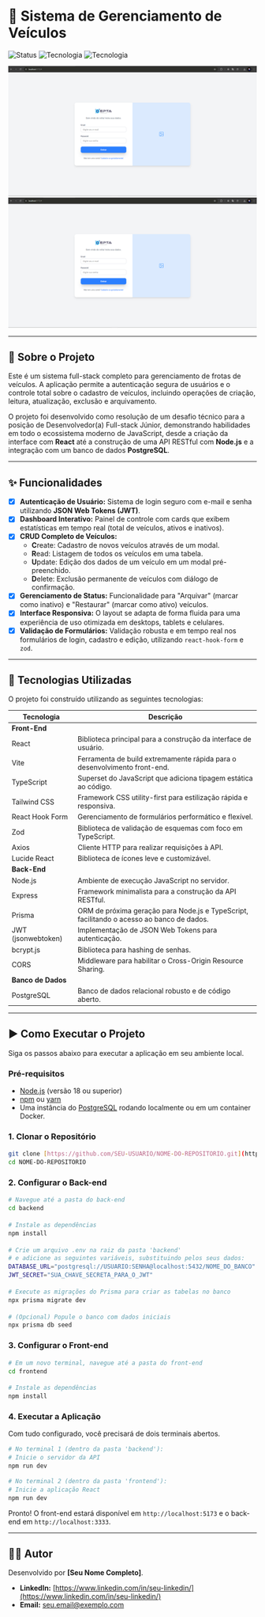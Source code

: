 # 🚗 Sistema de Gerenciamento de Veículos

![Status](https://img.shields.io/badge/status-conclu%C3%ADdo-brightgreen)
![Tecnologia](https://img.shields.io/badge/front--end-React-blue)
![Tecnologia](https://img.shields.io/badge/back--end-Node.js-informational)

![Demonstração Tela de Login](.github/assets/demo-login.png)
![Demonstração Dashboard](.github/assets/demo-login.png)

---

## 📖 Sobre o Projeto

Este é um sistema full-stack completo para gerenciamento de frotas de veículos. A aplicação permite a autenticação segura de usuários e o controle total sobre o cadastro de veículos, incluindo operações de criação, leitura, atualização, exclusão e arquivamento.

O projeto foi desenvolvido como resolução de um desafio técnico para a posição de Desenvolvedor(a) Full-stack Júnior, demonstrando habilidades em todo o ecossistema moderno de JavaScript, desde a criação da interface com **React** até a construção de uma API RESTful com **Node.js** e a integração com um banco de dados **PostgreSQL**.

---

## ✨ Funcionalidades

- [x] **Autenticação de Usuário:** Sistema de login seguro com e-mail e senha utilizando **JSON Web Tokens (JWT)**.
- [x] **Dashboard Interativo:** Painel de controle com cards que exibem estatísticas em tempo real (total de veículos, ativos e inativos).
- [x] **CRUD Completo de Veículos:**
  - **C**reate: Cadastro de novos veículos através de um modal.
  - **R**ead: Listagem de todos os veículos em uma tabela.
  - **U**pdate: Edição dos dados de um veículo em um modal pré-preenchido.
  - **D**elete: Exclusão permanente de veículos com diálogo de confirmação.
- [x] **Gerenciamento de Status:** Funcionalidade para "Arquivar" (marcar como inativo) e "Restaurar" (marcar como ativo) veículos.
- [x] **Interface Responsiva:** O layout se adapta de forma fluida para uma experiência de uso otimizada em desktops, tablets e celulares.
- [x] **Validação de Formulários:** Validação robusta e em tempo real nos formulários de login, cadastro e edição, utilizando `react-hook-form` e `zod`.

---

## 🚀 Tecnologias Utilizadas

O projeto foi construído utilizando as seguintes tecnologias:

| Tecnologia         | Descrição                                                                                 |
| ------------------ | ----------------------------------------------------------------------------------------- |
| **Front-End**      |                                                                                           |
| React              | Biblioteca principal para a construção da interface de usuário.                           |
| Vite               | Ferramenta de build extremamente rápida para o desenvolvimento front-end.                 |
| TypeScript         | Superset do JavaScript que adiciona tipagem estática ao código.                           |
| Tailwind CSS       | Framework CSS utility-first para estilização rápida e responsiva.                         |
| React Hook Form    | Gerenciamento de formulários performático e flexível.                                     |
| Zod                | Biblioteca de validação de esquemas com foco em TypeScript.                               |
| Axios              | Cliente HTTP para realizar requisições à API.                                             |
| Lucide React       | Biblioteca de ícones leve e customizável.                                                 |
| **Back-End**       |                                                                                           |
| Node.js            | Ambiente de execução JavaScript no servidor.                                              |
| Express            | Framework minimalista para a construção da API RESTful.                                   |
| Prisma             | ORM de próxima geração para Node.js e TypeScript, facilitando o acesso ao banco de dados. |
| JWT (jsonwebtoken) | Implementação de JSON Web Tokens para autenticação.                                       |
| bcrypt.js          | Biblioteca para hashing de senhas.                                                        |
| CORS               | Middleware para habilitar o Cross-Origin Resource Sharing.                                |
| **Banco de Dados** |                                                                                           |
| PostgreSQL         | Banco de dados relacional robusto e de código aberto.                                     |

---

## ▶️ Como Executar o Projeto

Siga os passos abaixo para executar a aplicação em seu ambiente local.

### Pré-requisitos

- [Node.js](https://nodejs.org/en/) (versão 18 ou superior)
- [npm](https://www.npmjs.com/) ou [yarn](https://yarnpkg.com/)
- Uma instância do [PostgreSQL](https://www.postgresql.org/) rodando localmente ou em um container Docker.

### 1. Clonar o Repositório

```bash
git clone [https://github.com/SEU-USUARIO/NOME-DO-REPOSITORIO.git](https://github.com/SEU-USUARIO/NOME-DO-REPOSITORIO.git)
cd NOME-DO-REPOSITORIO
```

### 2. Configurar o Back-end

```bash
# Navegue até a pasta do back-end
cd backend

# Instale as dependências
npm install

# Crie um arquivo .env na raiz da pasta 'backend'
# e adicione as seguintes variáveis, substituindo pelos seus dados:
DATABASE_URL="postgresql://USUARIO:SENHA@localhost:5432/NOME_DO_BANCO"
JWT_SECRET="SUA_CHAVE_SECRETA_PARA_O_JWT"

# Execute as migrações do Prisma para criar as tabelas no banco
npx prisma migrate dev

# (Opcional) Popule o banco com dados iniciais
npx prisma db seed
```

### 3. Configurar o Front-end

```bash
# Em um novo terminal, navegue até a pasta do front-end
cd frontend

# Instale as dependências
npm install
```

### 4. Executar a Aplicação

Com tudo configurado, você precisará de dois terminais abertos.

```bash
# No terminal 1 (dentro da pasta 'backend'):
# Inicie o servidor da API
npm run dev
```

```bash
# No terminal 2 (dentro da pasta 'frontend'):
# Inicie a aplicação React
npm run dev
```

Pronto! O front-end estará disponível em `http://localhost:5173` e o back-end em `http://localhost:3333`.

---

## 👨‍💻 Autor

Desenvolvido por **[Seu Nome Completo]**.

- **LinkedIn:** [https://www.linkedin.com/in/seu-linkedin/](https://www.linkedin.com/in/seu-linkedin/)
- **Email:** [seu.email@exemplo.com](mailto:seu.email@exemplo.com)
